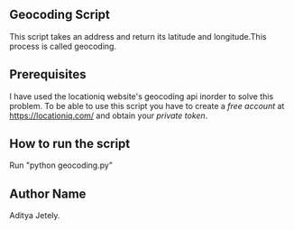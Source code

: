 ## Geocoding Script

This script takes an address and return its latitude and longitude.This process is called geocoding.

## Prerequisites

I have used the locationiq website's geocoding api inorder to solve this problem. To be able to use this script you have to create a _free account_ at https://locationiq.com/ and obtain your _private token_.

## How to run the script

Run "python geocoding.py"

## Author Name

Aditya Jetely.

